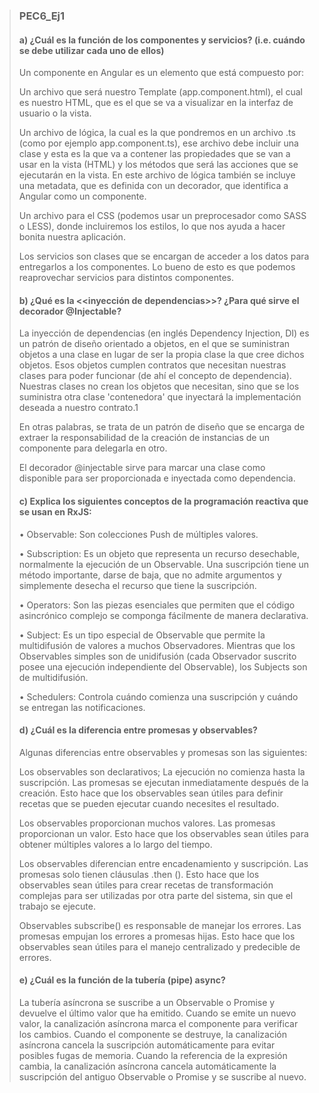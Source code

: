 > ### PEC6_Ej1
>
> #### a) ¿Cuál es la función de los componentes y servicios? (i.e. cuándo se debe utilizar cada uno de ellos)
>
> Un componente en Angular es un elemento que está compuesto por:
>
> Un archivo que será nuestro Template (app.component.html), el cual es nuestro HTML, que es el que se va a visualizar en la interfaz de usuario o la vista.
>
> Un archivo de lógica, la cual es la que pondremos en un archivo .ts (como por ejemplo app.component.ts), ese archivo debe incluir una clase y esta es la que va a contener las propiedades que se van a usar en la vista (HTML) y los métodos que será las acciones que se ejecutarán en la vista. En este archivo de lógica también se incluye una metadata, que es definida con un decorador,  que identifica a Angular como un componente.
>
> Un archivo para el CSS (podemos usar un preprocesador como SASS o LESS), donde incluiremos los estilos, lo que nos ayuda a hacer bonita nuestra aplicación.
>
> Los servicios son clases que se encargan de acceder a los datos para entregarlos a los componentes. Lo bueno de esto es que podemos reaprovechar servicios para distintos componentes.
>
> #### b) ¿Qué es la <<inyección de dependencias>>? ¿Para qué sirve el decorador @Injectable?
>
> La inyección de dependencias (en inglés Dependency Injection, DI) es un patrón de diseño orientado a objetos, en el que se suministran objetos a una clase en lugar de ser la propia clase la que cree dichos objetos. Esos objetos cumplen contratos que necesitan nuestras clases para poder funcionar (de ahí el concepto de dependencia). Nuestras clases no crean los objetos que necesitan, sino que se los suministra otra clase 'contenedora' que inyectará la implementación deseada a nuestro contrato.1​
>
> En otras palabras, se trata de un patrón de diseño que se encarga de extraer la responsabilidad de la creación de instancias de un componente para delegarla en otro.
> 
> El decorador @injectable sirve para marcar una clase como disponible para ser proporcionada e inyectada como dependencia.
>
> #### c) Explica los siguientes conceptos de la programación reactiva que se usan en RxJS:
>
> • Observable: Son colecciones Push de múltiples valores.
>
> • Subscription: Es un objeto que representa un recurso desechable, normalmente la ejecución de un Observable. Una suscripción tiene un método importante, darse de baja, que no admite argumentos y simplemente desecha el recurso que tiene la suscripción.
>
> • Operators: Son las piezas esenciales que permiten que el código asincrónico complejo se componga fácilmente de manera declarativa.
>
> • Subject: Es un tipo especial de Observable que permite la multidifusión de valores a muchos Observadores. Mientras que los Observables simples son de unidifusión (cada Observador suscrito posee una ejecución independiente del Observable), los Subjects son de multidifusión.
>
> • Schedulers: Controla cuándo comienza una suscripción y cuándo se entregan las notificaciones.
>
> #### d) ¿Cuál es la diferencia entre promesas y observables?
>
> Algunas diferencias entre observables y promesas son las siguientes:
>
> Los observables son declarativos; La ejecución no comienza hasta la suscripción. Las promesas se ejecutan inmediatamente después de la creación. Esto hace que los observables sean útiles para definir recetas que se pueden ejecutar cuando necesites el resultado.
>
> Los observables proporcionan muchos valores. Las promesas proporcionan un valor. Esto hace que los observables sean útiles para obtener múltiples valores a lo largo del tiempo.
>
> Los observables diferencian entre encadenamiento y suscripción. Las promesas solo tienen cláusulas .then (). Esto hace que los observables sean útiles para crear recetas de transformación complejas para ser utilizadas por otra parte del sistema, sin que el trabajo se ejecute.
>
> Observables subscribe() es responsable de manejar los errores. Las promesas empujan los errores a promesas hijas. Esto hace que los observables sean útiles para el manejo centralizado y predecible de errores.
>
> #### e) ¿Cuál es la función de la tubería (pipe) async?
>
> La tubería asíncrona se suscribe a un Observable o Promise y devuelve el último valor que ha emitido. Cuando se emite un nuevo valor, la canalización asíncrona marca el componente para verificar los cambios. Cuando el componente se destruye, la canalización asíncrona cancela la suscripción automáticamente para evitar posibles fugas de memoria. Cuando la referencia de la expresión cambia, la canalización asíncrona cancela automáticamente la suscripción del antiguo Observable o Promise y se suscribe al nuevo.